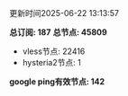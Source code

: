 更新时间2025-06-22 13:13:57

**总订阅: 187**
**总节点: 45809**
- vless节点: 22416
- hysteria2节点: 1

**google ping有效节点: 142**
